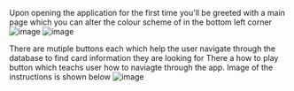 Upon opening the application for the first time you'll be greeted with a main page which you can alter the colour scheme of in the bottom left corner
![image](https://github.com/JediBoat/Yu-Gi-Oh-Card-database/assets/121259910/2d57ec38-38d0-4157-8c85-811a127d91a7)
![image](https://github.com/JediBoat/Yu-Gi-Oh-Card-database/assets/121259910/b0bf88a1-5813-4c40-b4bb-85cf867e9279)

There are mutiple buttons each which help the user navigate through the database to find card information they are looking for
There a how to play button which teachs user how to naviagte through the app. Image of the instructions is shown below
![image](https://github.com/JediBoat/Yu-Gi-Oh-Card-database/assets/121259910/4295b04b-c854-447e-86a6-d48af33adb6f)



